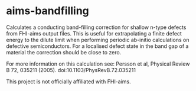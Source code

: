 aims-bandfilling
================

Calculates a conducting band-filling correction for shallow n-type defects from FHI-aims 
output files. This is useful for extrapolating a finite defect energy to the dilute limit 
when performing periodic ab-initio calculations on defective semiconductors. For a localised 
defect state in the band gap of a material the correction should be close to zero.

For more information on this calculation see:
Persson et al, Physical Review B 72, 035211 (2005). doi:10.1103/PhysRevB.72.035211

This project is not officially affiliated with FHI-aims.
